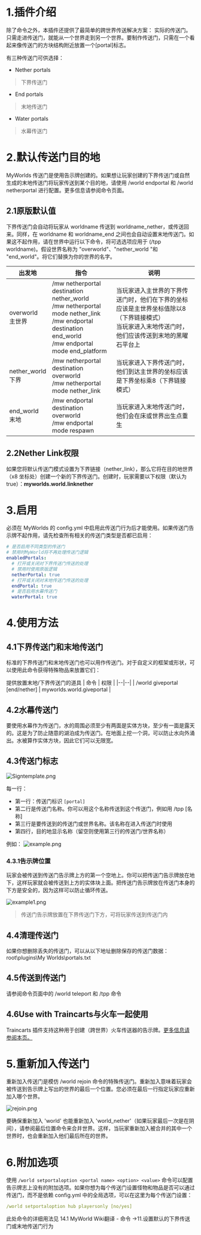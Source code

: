 # 1.插件介绍
除了命令之外，本插件还提供了最简单的跨世界传送解决方案： 实际的传送门。只需走进传送门，就能从一个世界走到另一个世界。要制作传送门，只需在一个看起来像传送门的方块结构附近放置一个[portal]标志。

有三种传送门可供选择：
- Nether portals
> 下界传送门
- End portals
> 末地传送门
- Water portals
> 水幕传送门
# 2.默认传送门目的地
MyWorlds 传送门是使用告示牌创建的。如果想让玩家创建的下界传送门或自然生成的末地传送门将玩家传送到某个目的地，请使用 /world endportal 和 /world netherportal 进行配置。更多信息请参阅命令页面。
## 2.1原版默认值
下界传送门会自动将玩家从 worldname 传送到 worldname_nether，或传送回来。同样，在 worldname 和 worldname_end 之间也会自动设置末地传送门。如果这不起作用，请在世界中运行以下命令，将可选选项应用于 (/tpp worldname)。假设世界名称为 "overworld"、"nether_world "和 "end_world"。将它们替换为你的世界的名字。

| 出发地 | 指令 |说明|
|-----|----|--|
| overworld<br> 主世界    | /mw netherportal destination nether_world<br>/mw netherportal mode nether_link<br>/mw endportal destination end_world<br> /mw endportal mode end_platform  |当玩家进入主世界的下界传送门时，他们在下界的坐标应该是主世界坐标值除以8（下界链接模式）<br>当玩家进入末地传送门时，他们应该传送到末地的黑曜石平台上  |
| nether_world<br> 下界    | /mw netherportal destination overworld<br>/mw netherportal mode nether_link   | 当玩家进入下界传送门时，他们到达主世界的坐标应该是下界坐标乘8（下界链接模式） |
| end_world<br> 末地    | /mw endportal destination overworld<br>/mw endportal mode respawn   | 当玩家进入末地传送门时，他们会在床或世界出生点重生 |

## 2.2Nether Link权限
如果您将默认传送门模式设置为下界链接（nether_link），那么它将在目的地世界（x8 坐标处）创建一个新的下界传送门。创建时，玩家需要以下权限（默认为 true）：**myworlds.world.linknether**

# 3.启用
必须在 MyWorlds 的 config.yml 中启用此传送门行为后才能使用。如果传送门告示牌不起作用，请先检查所有相关的传送门类型是否都已启用：
```yml
# 是否启用不同类型的传送门
# 禁用时MyWorld将不再处理传送门逻辑
enabledPortals:
  # 打开或关闭对下界传送门传送的处理
  # 禁用时使用原版逻辑
  netherPortal: true
  # 打开或关闭对末地传送门传送的处理
  endPortal: true
  # 是否启用水幕传送门
  waterPortal: true
```

# 4.使用方法
## 4.1下界传送门和末地传送门
标准的下界传送门和末地传送门也可以用作传送门。对于自定义的框架或形状，可以使用此命令获得特殊物品来放置它们：

提供放置末地/下界传送门的道具
| 命令 | 权限  |
|--|--|
| /world giveportal [end/nether] | 	myworlds.world.giveportal |


## 4.2水幕传送门
要使用水幕作为传送门，水的周围必须至少有两面是实体方块，至少有一面是露天的。这是为了防止随意的湖泊成为传送门。在地面上挖一个洞，可以防止水向外涌出。水被算作实体方块，因此它们可以无限宽。

## 4.3传送门标志
![Signtemplate.png](../../_resources/Signtemplate.png)

每一行：
- 第一行：传送门标识 `[portal]`
- 第二行是传送门名称。你可以用这个名称传送到这个传送门，例如用 /tpp [名称]
- 第三行是要传送到的传送门或世界名称。该名称在进入传送门时使用
- 第四行，目的地显示名称（留空则使用第三行的传送门/世界名称）

例如：
![example.png](../../_resources/example.png)

### 4.3.1告示牌位置
玩家会被传送到传送门告示牌上方的第一个空地上。你可以把传送门告示牌放在地下，这样玩家就会被传送到上方的实体块上面。把传送门告示牌放在传送门本身的下方是安全的，因为这样可以防止循环传送。

![example1.png](../../_resources/example1.png)
>传送门告示牌放置在下界传送门下方，可将玩家传送到传送门内


## 4.4清理传送门
如果你想删除丢失的传送门，可以从以下地址删除保存的传送门数据：root\plugins\My Worlds\portals.txt
## 4.5传送到传送门
请参阅命令页面中的 /world teleport 和 /tpp 命令
## 4.6Use with Traincarts与火车一起使用
Traincarts 插件支持这种用于创建（跨世界）火车传送器的告示牌。[更多信息请参阅本页。](https://wiki.traincarts.net/p/TrainCarts/Signs/Teleporter)

# 5.重新加入传送门
重新加入传送门是模仿 /world rejoin 命令的特殊传送门。重新加入意味着玩家会被传送到告示牌上写出的世界的最后一个位置。您必须在最后一行指定玩家应重新加入哪个世界。

![rejoin.png](../../_resources/rejoin.png)


要确保重新加入 'world' 也能重新加入 'world_nether'（如果玩家最后一次是在阴间），请参阅最后位置命令来合并世界。这样，当玩家重新加入被合并的其中一个世界时，也会重新加入他们最后所在的世界。

# 6.附加选项
使用 `/world setportaloption <portal name> <option> <value>` 命令可以配置告示牌志上没有的附加选项。如果你想为每个传送门设置怪物和物品是否可以通过传送门，而不是依赖 config.yml 中的全局选项，可以在这里为每个传送门设置：
```yml
/world setportaloption hub playersonly [no/yes]
```

此处命令的详细用法见 14.1 MyWorld Wiki翻译 - 命令 ->11.设置默认的下界传送门或末地传送门行为